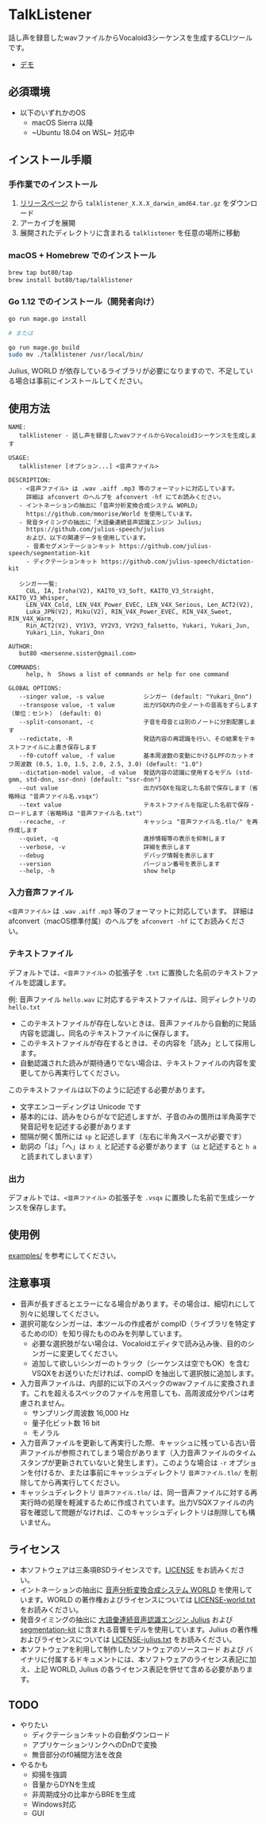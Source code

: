 # TalkListener

話し声を録音したwavファイルからVocaloid3シーケンスを生成するCLIツールです。

- [デモ](https://twitter.com/bucchigiri/status/1023193037193719808)

## 必須環境

- 以下のいずれかのOS
  - macOS Sierra 以降
  - ~Ubuntu 18.04 on WSL~ 対応中

## インストール手順

### 手作業でのインストール

1. [リリースページ](https://github.com/but80/talklistener/releases) から `talklistener_X.X.X_darwin_amd64.tar.gz` をダウンロード
2. アーカイブを展開
3. 展開されたディレクトリに含まれる `talklistener` を任意の場所に移動

### macOS + Homebrew でのインストール

```bash
brew tap but80/tap
brew install but80/tap/talklistener
```

### Go 1.12 でのインストール（開発者向け）

```bash
go run mage.go install

# または

go run mage.go build
sudo mv ./talklistener /usr/local/bin/
```

Julius, WORLD が依存しているライブラリが必要になりますので、不足している場合は事前にインストールしてください。

## 使用方法

```
NAME:
   talklistener - 話し声を録音したwavファイルからVocaloid3シーケンスを生成します

USAGE:
   talklistener [オプション...] <音声ファイル>

DESCRIPTION:
   - <音声ファイル> は .wav .aiff .mp3 等のフォーマットに対応しています。
     詳細は afconvert のヘルプを afconvert -hf にてお読みください。
   - イントネーションの抽出に「音声分析変換合成システム WORLD」
     https://github.com/mmorise/World を使用しています。
   - 発音タイミングの抽出に「大語彙連続音声認識エンジン Julius」
     https://github.com/julius-speech/julius
     および、以下の関連データを使用しています。
     - 音素セグメンテーションキット https://github.com/julius-speech/segmentation-kit
     - ディクテーションキット https://github.com/julius-speech/dictation-kit

   シンガー一覧:
     CUL, IA, Iroha(V2), KAITO_V3_Soft, KAITO_V3_Straight, KAITO_V3_Whisper,
     LEN_V4X_Cold, LEN_V4X_Power_EVEC, LEN_V4X_Serious, Len_ACT2(V2),
     Luka_JPN(V2), Miku(V2), RIN_V4X_Power_EVEC, RIN_V4X_Sweet, RIN_V4X_Warm,
     Rin_ACT2(V2), VY1V3, VY2V3, VY2V3_falsetto, Yukari, Yukari_Jun,
     Yukari_Lin, Yukari_Onn

AUTHOR:
   but80 <mersenne.sister@gmail.com>

COMMANDS:
     help, h  Shows a list of commands or help for one command

GLOBAL OPTIONS:
   --singer value, -s value           シンガー (default: "Yukari_Onn")
   --transpose value, -t value        出力VSQX内の全ノートの音高をずらします（単位：セント） (default: 0)
   --split-consonant, -c              子音を母音とは別のノートに分割配置します
   --redictate, -R                    発話内容の再認識を行い、その結果をテキストファイルに上書き保存します
   --f0-cutoff value, -f value        基本周波数の変動にかけるLPFのカットオフ周波数 (0.5, 1.0, 1.5, 2.0, 2.5, 3.0) (default: "1.0")
   --dictation-model value, -d value  発話内容の認識に使用するモデル (std-gmm, std-dnn, ssr-dnn) (default: "ssr-dnn")
   --out value                        出力VSQXを指定した名前で保存します（省略時は "音声ファイル名.vsqx"）
   --text value                       テキストファイルを指定した名前で保存・ロードします（省略時は "音声ファイル名.txt"）
   --recache, -r                      キャッシュ "音声ファイル名.tlo/" を再作成します
   --quiet, -q                        進捗情報等の表示を抑制します
   --verbose, -v                      詳細を表示します
   --debug                            デバッグ情報を表示します
   --version                          バージョン番号を表示します
   --help, -h                         show help
```

### 入力音声ファイル

`<音声ファイル>` は `.wav` `.aiff` `.mp3` 等のフォーマットに対応しています。
詳細は afconvert（macOS標準付属）のヘルプを `afconvert -hf` にてお読みください。

### テキストファイル

デフォルトでは、`<音声ファイル>` の拡張子を `.txt` に置換した名前のテキストファイルを認識します。

例: 音声ファイル `hello.wav` に対応するテキストファイルは、同ディレクトリの `hello.txt`

- このテキストファイルが存在しないときは、音声ファイルから自動的に発話内容を認識し、同名のテキストファイルに保存します。
- このテキストファイルが存在するときは、その内容を「読み」として採用します。
- 自動認識された読みが期待通りでない場合は、テキストファイルの内容を変更してから再実行してください。

このテキストファイルは以下のように記述する必要があります。

- 文字エンコーディングは Unicode です
- 基本的には、読みをひらがなで記述しますが、子音のみの箇所は半角英字で発音記号を記述する必要があります
- 間隔が開く箇所には ` sp ` と記述します（左右に半角スペースが必要です）
- 助詞の「は」「へ」は `わ` `え` と記述する必要があります（`は` と記述すると `h a` と読まれてしまいます）

### 出力

デフォルトでは、`<音声ファイル>` の拡張子を `.vsqx` に置換した名前で生成シーケンスを保存します。

## 使用例

[examples/](./examples) を参考にしてください。

## 注意事項

- 音声が長すぎるとエラーになる場合があります。その場合は、細切れにして別々に処理してください。
- 選択可能なシンガーは、本ツールの作成者が compID（ライブラリを特定するためのID）を知り得たもののみを列挙しています。
  - 必要な選択肢がない場合は、Vocaloidエディタで読み込み後、目的のシンガーに変更してください。
  - 追加して欲しいシンガーのトラック（シーケンスは空でもOK）を含むVSQXをお送りいただければ、compID を抽出して選択肢に追加します。
- 入力音声ファイルは、内部的に以下のスペックのwavファイルに変換されます。これを超えるスペックのファイルを用意しても、高周波成分やパンは考慮されません。
  - サンプリング周波数 16,000 Hz
  - 量子化ビット数 16 bit
  - モノラル
- 入力音声ファイルを更新して再実行した際、キャッシュに残っている古い音声ファイルが参照されてしまう場合があります（入力音声ファイルのタイムスタンプが更新されていないと発生します）。このような場合は `-r` オプションを付けるか、または事前にキャッシュディレクトリ `音声ファイル.tlo/` を削除してから再実行してください。
- キャッシュディレクトリ `音声ファイル.tlo/` は、同一音声ファイルに対する再実行時の処理を軽減するために作成されています。出力VSQXファイルの内容を確認して問題がなければ、このキャッシュディレクトリは削除しても構いません。

## ライセンス

- 本ソフトウェアは三条項BSDライセンスです。[LICENSE](./LICENSE) をお読みください。
- イントネーションの抽出に [音声分析変換合成システム WORLD](https://github.com/mmorise/World) を使用しています。WORLD の著作権およびライセンスについては [LICENSE-world.txt](./LICENSE-world.txt) をお読みください。
- 発音タイミングの抽出に [大語彙連続音声認識エンジン Julius](https://github.com/julius-speech/julius) および [segmentation-kit](https://github.com/julius-speech/segmentation-kit) に含まれる音響モデルを使用しています。Julius の著作権およびライセンスについては [LICENSE-julius.txt](./LICENSE-julius.txt) をお読みください。
- 本ソフトウェアを利用して制作したソフトウェアのソースコード および バイナリに付属するドキュメントには、本ソフトウェアのライセンス表記に加え、上記 WORLD, Julius の各ライセンス表記を併せて含める必要があります。

## TODO

- やりたい
  - ディクテーションキットの自動ダウンロード
  - アプリケーションリンクへのDnDで変換
  - 無音部分のf0補間方法を改良
- やるかも
  - 抑揚を強調
  - 音量からDYNを生成
  - 非周期成分の比率からBREを生成
  - Windows対応
  - GUI
